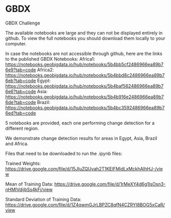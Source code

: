 # GBDX
GBDX Challenge

The available notebooks are large and they can not be displayed entirely in github. To view the full notebooks you should download them locally to your computer.

In case the notebooks are not accessible through github, here are the links to the published GBDX Notebooks:
Africa1: https://notebooks.geobigdata.io/hub/notebooks/5b4bb5cf2486966ea89b76e9?tab=code
Africa2: https://notebooks.geobigdata.io/hub/notebooks/5b4bbd8c2486966ea89b76eb?tab=code
Egypt:   https://notebooks.geobigdata.io/hub/notebooks/5b4baf562486966ea89b76e6?tab=code
Asia:    https://notebooks.geobigdata.io/hub/notebooks/5b4b916e2486966ea89b76de?tab=code
Brazil:  https://notebooks.geobigdata.io/hub/notebooks/5b4bc3592486966ea89b76ed?tab=code

5 notebooks are provided, each one performing change detection for a different region. 

We demonstrate change detection results for areas in Egypt, Asia, Brazil and Africa.



Files that need to be downloaded to run the .ipynb files:

Trained Weights:                          https://drive.google.com/file/d/15JIuZQUvah2T1KElFMidLxMckhAIhHJ-/view   

Mean of Training Data:                    https://drive.google.com/file/d/1rMeXY4d6g1IsOsn3-nHMIVdijbSs4kFj/view

Standard Deviation of Training Data:      https://drive.google.com/file/d/1Z4qwmGJrLBPZC8qfN4CZRYI8BOG5xCaR/view 
